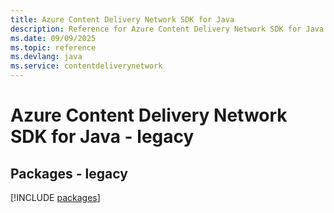 ```yaml
---
title: Azure Content Delivery Network SDK for Java
description: Reference for Azure Content Delivery Network SDK for Java
ms.date: 09/09/2025
ms.topic: reference
ms.devlang: java
ms.service: contentdeliverynetwork
---
```

# Azure Content Delivery Network SDK for Java - legacy
## Packages - legacy
[!INCLUDE [packages](content-delivery-network-index.md)]